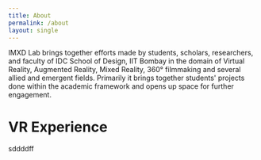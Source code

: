 ```yaml
---
title: About
permalink: /about
layout: single
---
```



IMXD Lab brings together efforts made by students, scholars, researchers, and faculty of IDC School of Design, IIT Bombay in the domain of Virtual Reality, Augmented Reality, Mixed Reality, 360° filmmaking and several allied and emergent fields. Primarily it brings together students' projects done within the academic framework and opens up space for further engagement.

# VR Experience

sddddff
